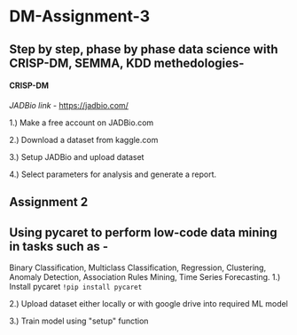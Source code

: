 # DM-Assignment-3

## Step by step, phase by phase data science with CRISP-DM, SEMMA, KDD methedologies-
#### CRISP-DM
*JADBio link -*
https://jadbio.com/

1.) Make a free account on JADBio.com

2.) Download a dataset from kaggle.com

3.) Setup JADBio and upload dataset

4.) Select parameters for analysis and generate a report.

## Assignment 2
## Using pycaret to perform low-code data mining in tasks such as -
Binary Classification, Multiclass Classification, Regression, Clustering, Anomaly Detection, Association Rules Mining, Time Series Forecasting.
1.) Install pycaret 
` !pip install pycaret `

2.) Upload dataset either locally or with google drive into required ML model

3.) Train model using "setup" function
